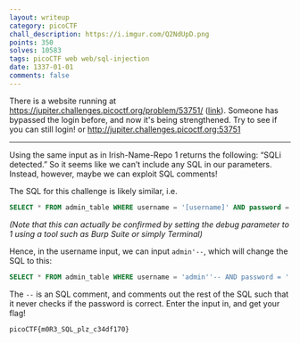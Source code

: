 ```yaml
---
layout: writeup
category: picoCTF
chall_description: https://i.imgur.com/Q2NdUpD.png
points: 350
solves: 10583
tags: picoCTF web web/sql-injection
date: 1337-01-01
comments: false
---
```


There is a website running at https://jupiter.challenges.picoctf.org/problem/53751/ ([link](https://jupiter.challenges.picoctf.org/problem/53751/)). Someone has bypassed the login before, and now it's being strengthened. Try to see if you can still login! or http://jupiter.challenges.picoctf.org:53751  

---

Using the same input as in Irish-Name-Repo 1 returns the following: “SQLi detected.” So it seems like we can’t include any SQL in our parameters.  
Instead, however, maybe we can exploit SQL comments!  

The SQL for this challenge is likely similar, i.e.  
```sql
SELECT * FROM admin_table WHERE username = '[username]' AND password = '[password]'
```
*(Note that this can actually be confirmed by setting the debug parameter to 1 using a tool such as Burp Suite or simply Terminal)*

Hence, in the username input, we can input `admin'--`, which will change the SQL to this:  
```sql
SELECT * FROM admin_table WHERE username = 'admin''-- AND password = '' 
```
The `--` is an SQL comment, and comments out the rest of the SQL such that it never checks if the password is correct. Enter the input in, and get your flag!  

    picoCTF{m0R3_SQL_plz_c34df170}
